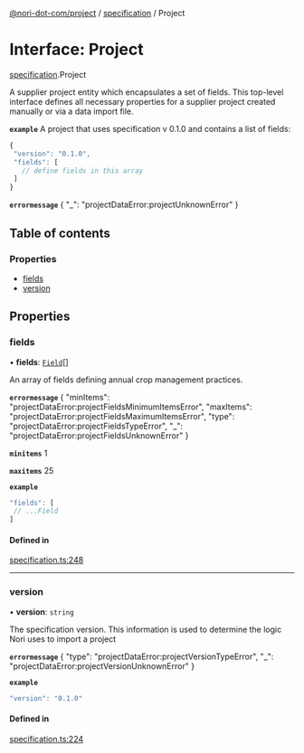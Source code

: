 [@nori-dot-com/project](../README.md) / [specification](../modules/specification.md) / Project

# Interface: Project

[specification](../modules/specification.md).Project

A supplier project entity which encapsulates a set of fields. This top-level interface defines all necessary properties for a supplier project created manually or via a data import file.

**`example`** A project that uses specification v 0.1.0 and contains a list of fields:
```js
{
 "version": "0.1.0",
 "fields": [
   // define fields in this array
 ]
}
```

**`errormessage`**
{
"_": "projectDataError:projectUnknownError"
}

## Table of contents

### Properties

- [fields](specification.Project.md#fields)
- [version](specification.Project.md#version)

## Properties

### fields

• **fields**: [`Field`](specification.Field.md)[]

An array of fields defining annual crop management practices.

**`errormessage`**
{
"minItems": "projectDataError:projectFieldsMinimumItemsError",
"maxItems": "projectDataError:projectFieldsMaximumItemsError",
"type": "projectDataError:projectFieldsTypeError",
"_": "projectDataError:projectFieldsUnknownError"
}

**`minitems`** 1

**`maxitems`** 25

**`example`**

```js
"fields": [
 // ...Field
]
```

#### Defined in

[specification.ts:248](https://github.com/nori-dot-eco/nori-dot-com/blob/0db6c17/packages/project/src/specification.ts#L248)

___

### version

• **version**: `string`

The specification version. This information is used to determine the logic Nori uses to import a project

**`errormessage`**
{
"type": "projectDataError:projectVersionTypeError",
"_": "projectDataError:projectVersionUnknownError"
}

**`example`**

```js
"version": "0.1.0"
```

#### Defined in

[specification.ts:224](https://github.com/nori-dot-eco/nori-dot-com/blob/0db6c17/packages/project/src/specification.ts#L224)
